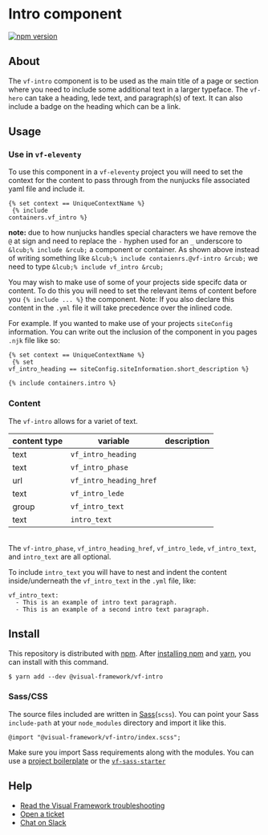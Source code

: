 # Intro component

[![npm version](https://badge.fury.io/js/%40visual-framework%2Fvf-intro.svg)](https://badge.fury.io/js/%40visual-framework%2Fvf-intro)

## About

The `vf-intro` component is to be used as the main title of a page or section where you need to include some additional text in a larger typeface. The `vf-hero` can take a heading, lede text, and paragraph(s) of text. It can also include a badge on the heading which can be a link.

## Usage

### Use in `vf-eleventy`

To use this component in a `vf-eleventy` project you will need to set the context for the content to pass through from the nunjucks file associated yaml file and include it.

<code>&lcub;% set context == UniqueContextName %&rcub;
<br>
&lcub;% include containers.vf_intro %&rcub;
</code>

**note:** due to how nunjucks handles special characters we have remove the `@` at sign and need to replace the `-` hyphen used for an `_` underscore to `&lcub;% include &rcub;` a component or container. As shown above instead of writing something like `&lcub;% include contaienrs.@vf-intro &rcub;` we need to type `&lcub;% include vf_intro &rcub;`

You may wish to make use of some of your projects side specifc data or content. To do this you will need to set the relevant items of content before you <code>&lcub;% include ... %&rcub;</code> the component. Note: If you also declare this content in the `.yml` file it will take precedence over the inlined code.

For example. If you wanted to make use of your projects `siteConfig` information. You can write out the inclusion of the component in you pages `.njk` file like so:

<code>&lcub;% set context == UniqueContextName %&rcub;
<br>
&lcub;% set vf_intro_heading == siteConfig.siteInformation.short_description %&rcub;
<br>
&lcub;% include containers.intro %&rcub;
</code>

### Content

The `vf-intro` allows for a variet of text.

| content type | variable                | description |
| ------------ | ----------------------- | ----------- |
| text         | `vf_intro_heading`      |             |
| text         | `vf_intro_phase`        |             |
| url          | `vf_intro_heading_href` |             |
| text         | `vf_intro_lede`         |             |
| group        | `vf_intro_text`         |             |
| text         | `intro_text`            |             |

<br/>The `vf-intro_phase`, `vf_intro_heading_href`, `vf_intro_lede`, `vf_intro_text`, and `intro_text` are all optional.

To include `intro_text` you will have to nest and indent the content inside/underneath the `vf_intro_text` in the `.yml` file, like:

```text
vf_intro_text:
  - This is an example of intro text paragraph.
  - This is an example of a second intro text paragraph.
```
## Install

This repository is distributed with [npm](https://www.npmjs.com/). After [installing npm](https://www.npmjs.com/get-npm) and [yarn](https://classic.yarnpkg.com/en/docs/install), you can install with this command.

```
$ yarn add --dev @visual-framework/vf-intro
```

### Sass/CSS

The source files included are written in [Sass](http://sass-lang.com)(`scss`). You can point your Sass `include-path` at your `node_modules` directory and import it like this.

```
@import "@visual-framework/vf-intro/index.scss";
```

Make sure you import Sass requirements along with the modules. You can use a [project boilerplate](https://stable.visual-framework.dev/building/) or the [`vf-sass-starter`](https://stable.visual-framework.dev/components/vf-sass-starter/)

## Help

- [Read the Visual Framework troubleshooting](https://stable.visual-framework.dev/troubleshooting/)
- [Open a ticket](https://github.com/visual-framework/vf-core/issues)
- [Chat on Slack](https://join.slack.com/t/visual-framework/shared_invite/enQtNDAxNzY0NDg4NTY0LWFhMjEwNGY3ZTk3NWYxNWVjOWQ1ZWE4YjViZmY1YjBkMDQxMTNlNjQ0N2ZiMTQ1ZTZiMGM4NjU5Y2E0MjM3ZGQ)
